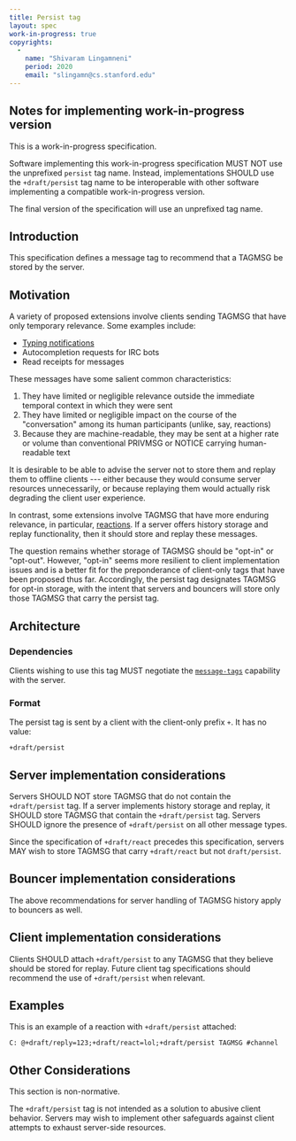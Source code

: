 ```yaml
---
title: Persist tag
layout: spec
work-in-progress: true
copyrights:
  -
    name: "Shivaram Lingamneni"
    period: 2020
    email: "slingamn@cs.stanford.edu"
---
```


## Notes for implementing work-in-progress version

This is a work-in-progress specification.

Software implementing this work-in-progress specification MUST NOT use the unprefixed `persist` tag name. Instead, implementations SHOULD use the `+draft/persist` tag name to be interoperable with other software implementing a compatible work-in-progress version.

The final version of the specification will use an unprefixed tag name.

## Introduction

This specification defines a message tag to recommend that a TAGMSG be stored by the server.

## Motivation

A variety of proposed extensions involve clients sending TAGMSG that have only temporary relevance. Some examples include:

* [Typing notifications](https://ircv3.net/specs/client-tags/typing)
* Autocompletion requests for IRC bots
* Read receipts for messages

These messages have some salient common characteristics:

1. They have limited or negligible relevance outside the immediate temporal context in which they were sent
1. They have limited or negligible impact on the course of the "conversation" among its human participants (unlike, say, reactions)
1. Because they are machine-readable, they may be sent at a higher rate or volume than conventional PRIVMSG or NOTICE carrying human-readable text

It is desirable to be able to advise the server not to store them and replay them to offline clients --- either because they would consume server resources unnecessarily, or because replaying them would actually risk degrading the client user experience.

In contrast, some extensions involve TAGMSG that have more enduring relevance, in particular, [reactions](./react). If a server offers history storage and replay functionality, then it should store and replay these messages.

The question remains whether storage of TAGMSG should be "opt-in" or "opt-out". However, "opt-in" seems more resilient to client implementation issues and is a better fit for the preponderance of client-only tags that have been proposed thus far. Accordingly, the persist tag designates TAGMSG for opt-in storage, with the intent that servers and bouncers will store only those TAGMSG that carry the persist tag.

## Architecture

### Dependencies

Clients wishing to use this tag MUST negotiate the [`message-tags`](../extensions/message-tags.html) capability with the server.

### Format

The persist tag is sent by a client with the client-only prefix `+`. It has no value:

    +draft/persist

## Server implementation considerations

Servers SHOULD NOT store TAGMSG that do not contain the `+draft/persist` tag. If a server implements history storage and replay, it SHOULD store TAGMSG that contain the `+draft/persist` tag. Servers SHOULD ignore the presence of `+draft/persist` on all other message types.

Since the specification of `+draft/react` precedes this specification, servers MAY wish to store TAGMSG that carry `+draft/react` but not `draft/persist`.

## Bouncer implementation considerations

The above recommendations for server handling of TAGMSG history apply to bouncers as well.

## Client implementation considerations

Clients SHOULD attach `+draft/persist` to any TAGMSG that they believe should be stored for replay. Future client tag specifications should recommend the use of `+draft/persist` when relevant.

## Examples

This is an example of a reaction with `+draft/persist` attached:

    C: @+draft/reply=123;+draft/react=lol;+draft/persist TAGMSG #channel

## Other Considerations

This section is non-normative.

The `+draft/persist` tag is not intended as a solution to abusive client behavior. Servers may wish to implement other safeguards against client attempts to exhaust server-side resources.
